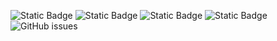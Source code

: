 ![Static Badge](https://img.shields.io/badge/blacklists-60-000000) ![Static Badge](https://img.shields.io/badge/blacklisted-3090864-cc0000) ![Static Badge](https://img.shields.io/badge/whitelisted-2242-00CC00) ![Static Badge](https://img.shields.io/badge/streaming_blacklist-28106-000000) ![GitHub issues](https://img.shields.io/github/issues/fabriziosalmi/blacklists)
